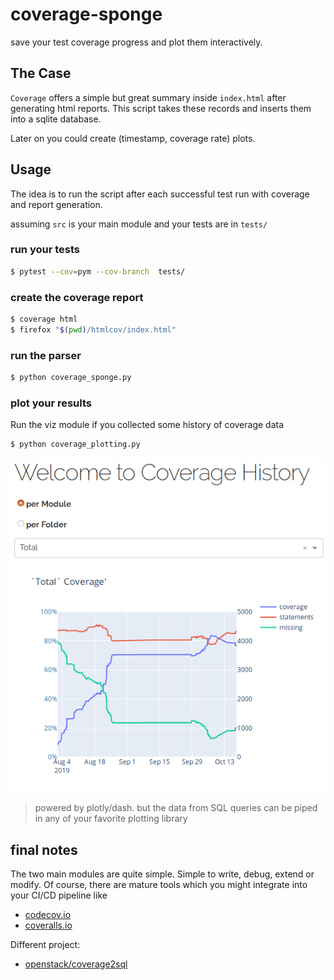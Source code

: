 # coverage-sponge

save your test coverage progress and plot them interactively.

## The Case
``Coverage`` offers a simple but great summary inside ``index.html``
after generating html reports. This script takes these records and
inserts them into a sqlite database.

Later on you could  create (timestamp, coverage rate) plots.

## Usage
The idea is to run the script after each successful test run
with coverage and report generation.

assuming ``src`` is your main module and your tests are in ``tests/``
### run your tests
```bash
$ pytest --cov=pym --cov-branch  tests/
```
### create the coverage report
```bash
$ coverage html
$ firefox "$(pwd)/htmlcov/index.html"
```
### run the parser
```bash
$ python coverage_sponge.py
```

### plot your results
Run the viz module if you collected some history of coverage data 
```bash
$ python coverage_plotting.py
```

![sample](screenshot.png)
> powered by plotly/dash.
> but the data from SQL queries can be piped in any of your 
> favorite plotting library


## final notes
The two main modules are quite simple.
Simple to write, debug, extend or modify.
Of course, there are mature tools which you might integrate into your CI/CD pipeline like 
 - [codecov.io](https://codecov.io/)
 - [coveralls.io](https://coveralls.io/)


Different project:
 - [openstack/coverage2sql](https://github.com/openstack/coverage2sql)
